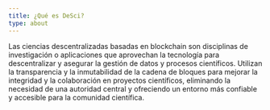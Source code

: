 ```yaml
---
title: ¿Qué es DeSci? 
type: about
---
```


Las ciencias descentralizadas basadas en blockchain son disciplinas de investigación o aplicaciones que aprovechan la tecnología para descentralizar y asegurar la gestión de datos y procesos científicos. Utilizan la transparencia y la inmutabilidad de la cadena de bloques para mejorar la integridad y la colaboración en proyectos científicos, eliminando la necesidad de una autoridad central y ofreciendo un entorno más confiable y accesible para la comunidad científica.


